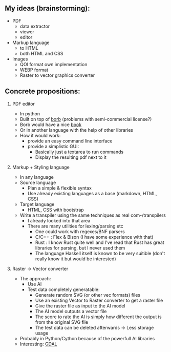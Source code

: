 

## My ideas (brainstorming):

- PDF
    - data extractor
    - viewer
    - editor
- Markup language
    - to HTML
    - both HTML and CSS
- Images
    - QOI format own implementation
    - WEBP format
    - Raster to vector graphics converter


## Concrete propositions:

1. PDF editor
    - In python
    - Built on top of [borb](https://github.com/jorisschellekens/borb) (problems with semi-commercial license?)
    - Borb would have a nice [book](https://github.com/jorisschellekens/borb-examples/blob/master/README.md)
    - Or in another language with the help of other libraries
    - How it would work:
        - provide an easy command line interface
        - provide a simplistic GUI:
            - Basically just a textarea to run commands
            - Display the resulting pdf next to it

2. Markup + Styling language
    - In any language
    - Source language
        - Plan a simple & flexible syntax
        - Use already existing languages as a base (markdown, HTML, CSS)
    - Target language
        - HTML, CSS with bootstrap
    - Write a transpiler using the same techniques as real com-/transpilers
        - I already looked into that area
        - There are many utilities for lexing/parsing etc
            - One could work with regexes/BNF parsers
            - C/C++ : Flex & Bison  (I have some experience with that)
            - Rust : I know Rust quite well and I've read that Rust has great libraries for parsing, but I never used them
            - The language Haskell itself is known to be very suitible (don't really know it but would be interested)

3. Raster -> Vector converter
    - The approach:
        - Use AI
        - Test data completely generatable:
            - Generate random SVG (or other vec formats) files
            - Use an existing Vector to Raster converter to get a raster file
            - Give the raster file as input to the AI model
            - The AI model outputs a vector file
            - The score to rate the AI is simply how different the output is from the original SVG file
            - The test data can be deleted afterwards -> Less storage usage
    - Probably in Python/Cython because of the powerfull AI libraries
    - Interesting: [GDAL](https://www.gdal.org/)



